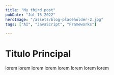```yaml
---
title: "My third post"
pubDate: "Jul 15 2022"
heroImage: "/assets/blog-placeholder-2.jpg"
tags: ["AI", "JavaScript", "Frameworks"]

---
```


# Titulo Principal

lorem lorem lorem lorem lorem lorem lorem lorem